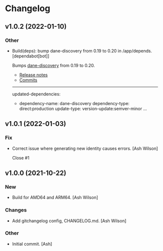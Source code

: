 # Changelog


## v1.0.2 (2022-01-10)

### Other

* Build(deps): bump dane-discovery from 0.19 to 0.20 in /app/depends. [dependabot[bot]]

  Bumps [dane-discovery](https://github.com/valimail/dane_discovery) from 0.19 to 0.20.
  - [Release notes](https://github.com/valimail/dane_discovery/releases)
  - [Commits](https://github.com/valimail/dane_discovery/commits)

  ---
  updated-dependencies:
  - dependency-name: dane-discovery
    dependency-type: direct:production
    update-type: version-update:semver-minor
  ...


## v1.0.1 (2022-01-03)

### Fix

* Correct issue where generating new identity causes errors. [Ash Wilson]

  Close #1


## v1.0.0 (2021-10-22)

### New

* Build for AMD64 and ARM64. [Ash Wilson]

### Changes

* Add gitchangelog config, CHANGELOG.md. [Ash Wilson]

### Other

* Initial commit. [Ash]



